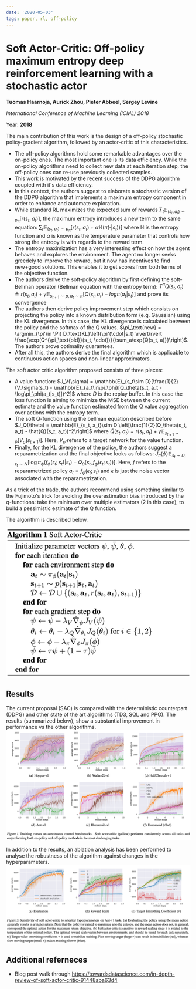 ```yaml
---
date: '2020-05-03'
tags: paper, rl, off-policy
---
```

# Soft Actor-Critic: Off-policy maximum entropy deep reinforcement learning with a stochastic actor

**Tuomas Haarnoja, Aurick Zhou, Pieter Abbeel, Sergey Levine**

*International Conference of Machine Learning (ICML) 2018*

Year: **2018**

The main contribution of this work is the design of a off-policy stochastic policy-gradient algorithm, followed by an actor-critic of this characteristics.

- The off-policy algorithms hold some remarkable advantages over the on-policy ones. The most important one is its data efficiency. While the on-policy algorithms need to collect new data at each iteration step, the off-policy ones can re-use previously collected samples.
- This work is motivated by the recent success of the DDPG algorithm coupled with it's data efficiency.
- In this context, the authors suggest to elaborate a stochastic version of the DDPG algorithm that implements a maximum entropy component in order to enhance and automate exploration.
- While standard RL maximizes the expected sum of rewards $\sum_t\mathbb{E}_{(s_t, a_t)\sim p_\pi} [r(s_t, a_t)]$, the maximum entropy introduces a new term to the same equation: $\sum_t\mathbb{E}_{(s_t, a_t)\sim p_\pi} [r(s_t, a_t) + \alpha \mathbb{H}(\pi(\cdot|s_t))]$ where $\mathbb{H}$ is the entropy function and $\alpha$ is known as the temperature parameter that controls how strong the entropy is with regards to the reward term.
- The entropy maximization has a very interesting effect on how the agent behaves and explores the environment. The agent no longer seeks greedely to improve the reward, but it now has incentives to find new+good solutions. This enables it to get scores from both terms of the objective function.
- The authors derive the soft-policy algorithm by first defining the soft-Bellman operator (Bellman equation with the entropy term): $T^\pi Q(s_t, a_t)\triangleq r(s_t, a_t) + \gamma \mathbb{E}_{s_{t+1}\sim p, a_t\sim\pi} [Q(s_t, a_t) - log\pi(a_t|s_t)]$ and prove its convergence
- The authors then derive policy improvement step which consists on projecting the policy into a known distribution form (e.g. Gaussian) using the KL divergence. In this case, the KL divergence is calculated between the policy and the softmax of the Q values. $\pi_\text{new} = \argmin_{\pi'\in \Pi} D_\text{KL}\left(\pi'(\cdot|s_t) \rvert\rvert \frac{\exp(Q^{\pi_\text{old}}(s_t, \cdot))}{\sum_a\exp{Q(s_t, a)}}\right)$. The authors prove optimality guarantees.
- After all this, the authors derive the final algorithm which is applicable to continuous action spaces and non-linear approximators.


The soft actor critic algorithm proposed consists of three pieces:
- A value function: $J_V(\sigma) = \mathbb{E}_{s_t\sim D}[\frac{1}{2}(V_\sigma(s_t) - \mathbb{E}_{a_t\in\pi_\phi}[Q_\theta(s_t, a_t - \log\pi_\phi(a_t|s_t)])^2]$ where $D$ is the replay buffer. In this case the loss function is aiming to minimize the MSE between the current estimate and the value function estimated from the Q value aggregation over actions with the entropy term.
- The soft Q-function using the bellman equation described before $J_Q(\theta) = \mathbb{E}_{s_t, a_t}\sim D \left[\frac{1}{2}(Q_\theta(s_t, a_t) - \hat{Q}(s_t, a_t))^2\right]$ where $\hat{Q}(s_t, a_t) = r(s_t, a_t) + \gamma\mathbb{E}_{s_{t+1}\sim p} [V_{\bar\sigma}(s_{t+1})]$. Here, $V_{\bar\sigma}$ refers to a target network for the value function.
- Finally, for the KL divergence of the policy, the authors suggest a reparametrization and the final objective looks as follows: $J_\pi(\phi) \mathbb{E}_{s_t\sim D,\epsilon_t\sim N}\left[\log\pi_\phi(f_\phi(\epsilon_t;s_t)|s_t) - Q_\theta(s_t,f_\phi(\epsilon_t;s_t))\right]$. Here, $f$ refers to the reparametrized policy $a_t = f_\phi(\epsilon_t;s_t)$ and $\epsilon$ is just the noise vector associated with the reparametrization.

As a trick of the trade, the authors recommend using something similar to the Fujimoto's trick for avoiding the overestimation bias introduced by the q-functions: take the minimum over multiple estimators (2 in this case), to build a pessimistic estimate of the Q function.

The algorithm is described below.

![](assets/haarnoja2018/algorithm-sac.png)

## Results
The current proposal (SAC) is compared with the deterministic counterpart (DDPG) and other state of the art algorithms (TD3, SQL and PPO). The results (summarized below), show a substantial improvement in performance vs the other algorithms.
![](assets/haarnoja2018/results.png)

In addition to the results, an ablation analysis has been performed to analyse the robustness of the algorithm against changes in the hyperparameters.
![](assets/haarnoja2018/results_ablation.png)

## Additional referneces
- Blog post walk through https://towardsdatascience.com/in-depth-review-of-soft-actor-critic-91448aba63d4